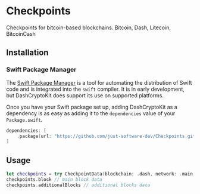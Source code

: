 # Checkpoints

Checkpoints for bitcoin-based blockchains. Bitcoin, Dash, Litecoin, BitcoinCash

## Installation

### Swift Package Manager

The [Swift Package Manager](https://swift.org/package-manager/) is a tool for automating the distribution of Swift code
and is integrated into the `swift` compiler. It is in early development, but DashCryptoKit does support its use on
supported platforms.

Once you have your Swift package set up, adding DashCryptoKit as a dependency is as easy as adding it to
the `dependencies` value of your `Package.swift`.

```swift
dependencies: [
    .package(url: "https://github.com/just-software-dev/Checkpoints.git", .upToNextMajor(from: "1.0.0"))
]
```
## Usage

```swift
let checkpoints = try CheckpointData(blockchain: .dash, network: .main, blockType: .last)
checkpoints.block // main block data
checkpoints.additionalBlocks // additional blocks data
```